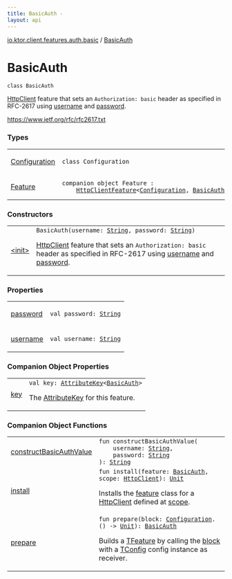 ```yaml
---
title: BasicAuth - 
layout: api
---
```


<div class='api-docs-breadcrumbs'><a href="../index.html">io.ktor.client.features.auth.basic</a> / <a href="./index.html">BasicAuth</a></div>

# BasicAuth

<div class="signature"><code><span class="keyword">class </span><span class="identifier">BasicAuth</span></code></div>

<a href="../../io.ktor.client/-http-client/index.html">HttpClient</a> feature that sets an <code>Authorization: basic</code> header
as specified in RFC-2617 using <a href="username.html">username</a> and <a href="password.html">password</a>.

https://www.ietf.org/rfc/rfc2617.txt

### Types

<table class="api-docs-table">
<tbody>
<tr>
<td markdown="1">

<a href="-configuration/index.html">Configuration</a>


</td>
<td markdown="1">
<div class="signature"><code><span class="keyword">class </span><span class="identifier">Configuration</span></code></div>

</td>
</tr>
<tr>
<td markdown="1">

<a href="-feature/index.html">Feature</a>


</td>
<td markdown="1">
<div class="signature"><code><span class="keyword">companion</span> <span class="keyword">object </span><span class="identifier">Feature</span>&nbsp;<span class="symbol">:</span>&nbsp;<br/>&nbsp;&nbsp;&nbsp;&nbsp;<a href="../../io.ktor.client.features/-http-client-feature/index.html"><span class="identifier">HttpClientFeature</span></a><span class="symbol">&lt;</span><a href="-configuration/index.html"><span class="identifier">Configuration</span></a><span class="symbol">,</span>&nbsp;<a href="./index.md"><span class="identifier">BasicAuth</span></a><span class="symbol">&gt;</span></code></div>

</td>
</tr>
</tbody>
</table>

### Constructors

<table class="api-docs-table">
<tbody>
<tr>
<td markdown="1">

<a href="-init-.html">&lt;init&gt;</a>


</td>
<td markdown="1">
<div class="signature"><code><span class="identifier">BasicAuth</span><span class="symbol">(</span><span class="parameterName" id="io.ktor.client.features.auth.basic.BasicAuth$<init>(kotlin.String, kotlin.String)/username">username</span><span class="symbol">:</span>&nbsp;<a href="https://kotlinlang.org/api/latest/jvm/stdlib/kotlin/-string/index.html"><span class="identifier">String</span></a><span class="symbol">, </span><span class="parameterName" id="io.ktor.client.features.auth.basic.BasicAuth$<init>(kotlin.String, kotlin.String)/password">password</span><span class="symbol">:</span>&nbsp;<a href="https://kotlinlang.org/api/latest/jvm/stdlib/kotlin/-string/index.html"><span class="identifier">String</span></a><span class="symbol">)</span></code></div>

<a href="../../io.ktor.client/-http-client/index.html">HttpClient</a> feature that sets an <code>Authorization: basic</code> header
as specified in RFC-2617 using <a href="-init-.html#io.ktor.client.features.auth.basic.BasicAuth$<init>(kotlin.String, kotlin.String)/username">username</a> and <a href="-init-.html#io.ktor.client.features.auth.basic.BasicAuth$<init>(kotlin.String, kotlin.String)/password">password</a>.


</td>
</tr>
</tbody>
</table>

### Properties

<table class="api-docs-table">
<tbody>
<tr>
<td markdown="1">

<a href="password.html">password</a>


</td>
<td markdown="1">
<div class="signature"><code><span class="keyword">val </span><span class="identifier">password</span><span class="symbol">: </span><a href="https://kotlinlang.org/api/latest/jvm/stdlib/kotlin/-string/index.html"><span class="identifier">String</span></a></code></div>

</td>
</tr>
<tr>
<td markdown="1">

<a href="username.html">username</a>


</td>
<td markdown="1">
<div class="signature"><code><span class="keyword">val </span><span class="identifier">username</span><span class="symbol">: </span><a href="https://kotlinlang.org/api/latest/jvm/stdlib/kotlin/-string/index.html"><span class="identifier">String</span></a></code></div>

</td>
</tr>
</tbody>
</table>

### Companion Object Properties

<table class="api-docs-table">
<tbody>
<tr>
<td markdown="1">

<a href="key.html">key</a>


</td>
<td markdown="1">
<div class="signature"><code><span class="keyword">val </span><span class="identifier">key</span><span class="symbol">: </span><a href="../../io.ktor.util/-attribute-key/index.html"><span class="identifier">AttributeKey</span></a><span class="symbol">&lt;</span><a href="./index.md"><span class="identifier">BasicAuth</span></a><span class="symbol">&gt;</span></code></div>

The <a href="../../io.ktor.util/-attribute-key/index.html">AttributeKey</a> for this feature.


</td>
</tr>
</tbody>
</table>

### Companion Object Functions

<table class="api-docs-table">
<tbody>
<tr>
<td markdown="1">

<a href="construct-basic-auth-value.html">constructBasicAuthValue</a>


</td>
<td markdown="1">
<div class="signature"><code><span class="keyword">fun </span><span class="identifier">constructBasicAuthValue</span><span class="symbol">(</span><br/>&nbsp;&nbsp;&nbsp;&nbsp;<span class="parameterName" id="io.ktor.client.features.auth.basic.BasicAuth.Feature$constructBasicAuthValue(kotlin.String, kotlin.String)/username">username</span><span class="symbol">:</span>&nbsp;<a href="https://kotlinlang.org/api/latest/jvm/stdlib/kotlin/-string/index.html"><span class="identifier">String</span></a><span class="symbol">, </span><br/>&nbsp;&nbsp;&nbsp;&nbsp;<span class="parameterName" id="io.ktor.client.features.auth.basic.BasicAuth.Feature$constructBasicAuthValue(kotlin.String, kotlin.String)/password">password</span><span class="symbol">:</span>&nbsp;<a href="https://kotlinlang.org/api/latest/jvm/stdlib/kotlin/-string/index.html"><span class="identifier">String</span></a><br/><span class="symbol">)</span><span class="symbol">: </span><a href="https://kotlinlang.org/api/latest/jvm/stdlib/kotlin/-string/index.html"><span class="identifier">String</span></a></code></div>

</td>
</tr>
<tr>
<td markdown="1">

<a href="install.html">install</a>


</td>
<td markdown="1">
<div class="signature"><code><span class="keyword">fun </span><span class="identifier">install</span><span class="symbol">(</span><span class="parameterName" id="io.ktor.client.features.auth.basic.BasicAuth.Feature$install(io.ktor.client.features.auth.basic.BasicAuth, io.ktor.client.HttpClient)/feature">feature</span><span class="symbol">:</span>&nbsp;<a href="./index.md"><span class="identifier">BasicAuth</span></a><span class="symbol">, </span><span class="parameterName" id="io.ktor.client.features.auth.basic.BasicAuth.Feature$install(io.ktor.client.features.auth.basic.BasicAuth, io.ktor.client.HttpClient)/scope">scope</span><span class="symbol">:</span>&nbsp;<a href="../../io.ktor.client/-http-client/index.html"><span class="identifier">HttpClient</span></a><span class="symbol">)</span><span class="symbol">: </span><a href="https://kotlinlang.org/api/latest/jvm/stdlib/kotlin/-unit/index.html"><span class="identifier">Unit</span></a></code></div>

Installs the <a href="-feature/install.html#io.ktor.client.features.auth.basic.BasicAuth.Feature$install(io.ktor.client.features.auth.basic.BasicAuth, io.ktor.client.HttpClient)/feature">feature</a> class for a <a href="../../io.ktor.client/-http-client/index.html">HttpClient</a> defined at <a href="-feature/install.html#io.ktor.client.features.auth.basic.BasicAuth.Feature$install(io.ktor.client.features.auth.basic.BasicAuth, io.ktor.client.HttpClient)/scope">scope</a>.


</td>
</tr>
<tr>
<td markdown="1">

<a href="prepare.html">prepare</a>


</td>
<td markdown="1">
<div class="signature"><code><span class="keyword">fun </span><span class="identifier">prepare</span><span class="symbol">(</span><span class="parameterName" id="io.ktor.client.features.auth.basic.BasicAuth.Feature$prepare(kotlin.Function1((io.ktor.client.features.auth.basic.BasicAuth.Configuration, kotlin.Unit)))/block">block</span><span class="symbol">:</span>&nbsp;<a href="-configuration/index.html"><span class="identifier">Configuration</span></a><span class="symbol">.</span><span class="symbol">(</span><span class="symbol">)</span>&nbsp;<span class="symbol">-&gt;</span>&nbsp;<a href="https://kotlinlang.org/api/latest/jvm/stdlib/kotlin/-unit/index.html"><span class="identifier">Unit</span></a><span class="symbol">)</span><span class="symbol">: </span><a href="./index.md"><span class="identifier">BasicAuth</span></a></code></div>

Builds a <a href="#">TFeature</a> by calling the <a href="-feature/prepare.html#io.ktor.client.features.auth.basic.BasicAuth.Feature$prepare(kotlin.Function1((io.ktor.client.features.auth.basic.BasicAuth.Configuration, kotlin.Unit)))/block">block</a> with a <a href="#">TConfig</a> config instance as receiver.


</td>
</tr>
</tbody>
</table>
